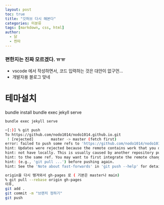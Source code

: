 ```yaml
---
layout: post
toc: true
title: "깃허브 다시 해본다"
categories: 미분류
tags: [markdown, css, html]
author:
  - 닭
  - 찐따
---
```


### 편한지는 진짜 모르겠다. ㅠㅠ
- vscode 에서 작성하면서, 코드 입력하는 것은 대안이 없구먼...
- 개발자용 블로그 맞네

# 테마설치
bundle install
bundle exec jekyll serve

```bash
bundle exec jekyll serve

─[:)] % git push            
To https://github.com/nodo1014/nodo1014.github.io.git
 ! [rejected]        master -> master (fetch first)
error: failed to push some refs to 'https://github.com/nodo1014/nodo1014.github.io.git'
hint: Updates were rejected because the remote contains work that you do
hint: not have locally. This is usually caused by another repository pushing
hint: to the same ref. You may want to first integrate the remote changes
hint: (e.g., 'git pull ...') before pushing again.
hint: See the 'Note about fast-forwards' in 'git push --help' for details.

origin을 다시 뗑겨와서 gh-pages 로 ( 기본은 master나 main)
% git pull --rebase origin gh-pages
이후,
git add .
git commit -m "브랜치 정하기"
git push               
```

